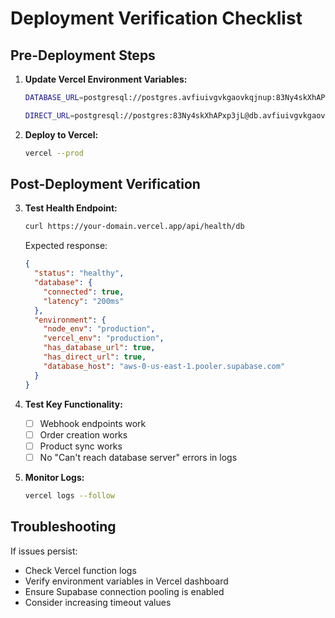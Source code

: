 # Deployment Verification Checklist

## Pre-Deployment Steps

1. **Update Vercel Environment Variables:**
   ```bash
   DATABASE_URL=postgresql://postgres.avfiuivgvkgaovkqjnup:83Ny4skXhAPxp3jL@aws-0-us-east-1.pooler.supabase.com:6543/postgres?pgbouncer=true&connection_limit=1&pool_timeout=20&connect_timeout=15&sslmode=require
   
   DIRECT_URL=postgresql://postgres:83Ny4skXhAPxp3jL@db.avfiuivgvkgaovkqjnup.supabase.co:5432/postgres?sslmode=require
   ```

2. **Deploy to Vercel:**
   ```bash
   vercel --prod
   ```

## Post-Deployment Verification

3. **Test Health Endpoint:**
   ```bash
   curl https://your-domain.vercel.app/api/health/db
   ```
   
   Expected response:
   ```json
   {
     "status": "healthy",
     "database": {
       "connected": true,
       "latency": "200ms"
     },
     "environment": {
       "node_env": "production",
       "vercel_env": "production",
       "has_database_url": true,
       "has_direct_url": true,
       "database_host": "aws-0-us-east-1.pooler.supabase.com"
     }
   }
   ```

4. **Test Key Functionality:**
   - [ ] Webhook endpoints work
   - [ ] Order creation works
   - [ ] Product sync works
   - [ ] No "Can't reach database server" errors in logs

5. **Monitor Logs:**
   ```bash
   vercel logs --follow
   ```

## Troubleshooting

If issues persist:
- Check Vercel function logs
- Verify environment variables in Vercel dashboard
- Ensure Supabase connection pooling is enabled
- Consider increasing timeout values 